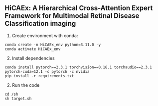 ## HiCAEx: A Hierarchical Cross-Attention Expert Framework for Multimodal Retinal Disease Classification imaging

1. Create environment with conda:

```
conda create -n HiCAEx_env python=3.11.0 -y
conda activate HiCAEx_env
```

2. Install dependencies

```
conda install pytorch==2.3.1 torchvision==0.18.1 torchaudio==2.3.1 pytorch-cuda=12.1 -c pytorch -c nvidia
pip install -r requirements.txt
```

2. Run the code
```
cd /sh
sh target.sh
```

